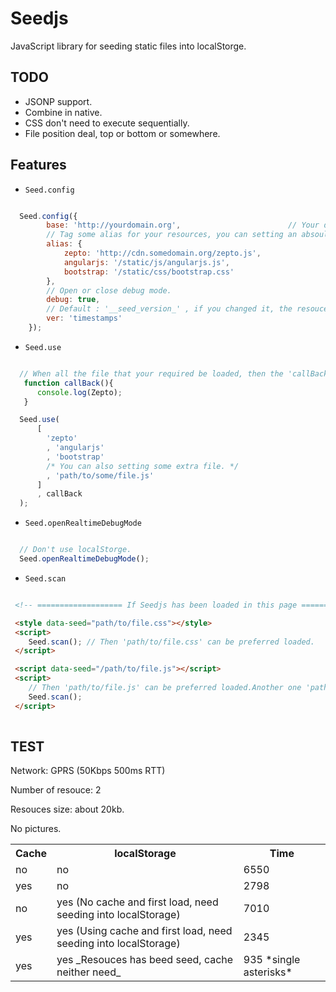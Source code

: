 # Seedjs

JavaScript library for seeding static files into localStorge.

## TODO
- JSONP support.
- Combine in native.
- CSS don't need to execute sequentially.
- File position deal, top or bottom or somewhere.

## Features

- `Seed.config`

```js

  Seed.config({
        base: 'http://yourdomain.org',                        // Your domain
        // Tag some alias for your resources, you can setting an absoultly path into it.
        alias: {                                              
            zepto: 'http://cdn.somedomain.org/zepto.js',
            angularjs: '/static/js/angularjs.js',
            bootstrap: '/static/css/bootstrap.css'
        },
        // Open or close debug mode.
        debug: true,
        // Default : '__seed_version_' , if you changed it, the resouces in localStorge will be updated.
        ver: 'timestamps'
    });


```

- `Seed.use`

```js

  // When all the file that your required be loaded, then the 'callBack' function can be used.
   function callBack(){
      console.log(Zepto);
   }

  Seed.use(
      [
        'zepto'
        , 'angularjs'
        , 'bootstrap'
        /* You can also setting some extra file. */
        , 'path/to/some/file.js' 
      ]
      , callBack
  );

```

- `Seed.openRealtimeDebugMode`

```js

  // Don't use localStorge.
  Seed.openRealtimeDebugMode();


```

- `Seed.scan`

```html

 <!-- =================== If Seedjs has been loaded in this page =================== -->

 <style data-seed="path/to/file.css"></style>
 <script>
    Seed.scan(); // Then 'path/to/file.css' can be preferred loaded.
 </script>

 <script data-seed="/path/to/file.js"></script>
 <script>
    // Then 'path/to/file.js' can be preferred loaded.Another one 'path/to/file.css' will not be used twitce.
    Seed.scan(); 
 </script>
 

```

## TEST

Network: GPRS (50Kbps 500ms RTT)

Number of resouce: 2

Resouces size: about 20kb.

No pictures.

<table>
  <tr>
    <th> Cache </th>
    <th> localStorage </th>
    <th> Time </th>
  </tr>
  <tr>
    <td> no </td>
    <td> no </td>
    <td> 6550 </td>
  </tr>
  <tr>
    <td> yes </td>
    <td> no </td>
    <td> 2798 </td>
  </tr>
  <tr>
    <td> no </td>
    <td> yes (No cache and first load, need seeding into localStorage) </td>
    <td> 7010 </td>
  </tr>
  <tr>
    <td> yes </td>
    <td> yes (Using cache and first load, need seeding into localStorage) </td>
    <td> 2345 </td>
  </tr>
  <tr>
    <td> yes </td>
    <td> yes _Resouces has beed seed, cache neither need_</td>
    <td> 935 *single asterisks* </td>
  </tr>
</table>




